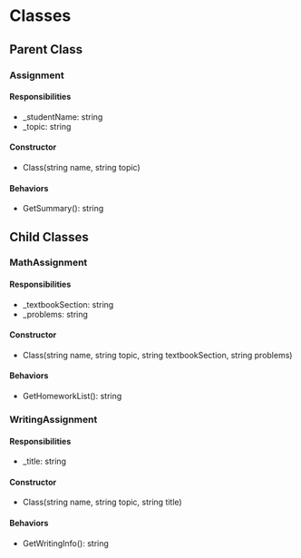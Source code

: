 # Classes

## Parent Class

### Assignment

#### Responsibilities
<ul>
    <li>_studentName: string</li>
    <li>_topic: string</li>
</ul>

#### Constructor
<ul>
    <li>Class(string name, string topic)</li>
</ul>

#### Behaviors
<ul>
    <li>GetSummary(): string</li>
</ul>

## Child Classes 

### MathAssignment

#### Responsibilities
<ul>
    <li>_textbookSection: string</li>
    <li>_problems: string</li>
</ul>

#### Constructor
<ul>
    <li>Class(string name, string topic, string textbookSection, string problems)</li>
</ul>

#### Behaviors
<ul>
    <li>GetHomeworkList(): string</li>
</ul>

### WritingAssignment

#### Responsibilities
<ul>
    <li>_title: string</li>
</ul>

#### Constructor
<ul>
    <li>Class(string name, string topic, string title)</li>
</ul>

#### Behaviors
<ul>
    <li>GetWritingInfo(): string</li>
</ul>
